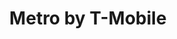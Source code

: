 ---
title: "Metro by T-Mobile"
url: /sterling-heights/metro-by-t-mobile-mound-road/
shop: mobile phone
---